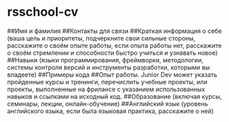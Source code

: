 # rsschool-cv
##Имя и фамилия
##Контакты для связи
##Краткая информация о себе (ваша цель и приоритеты, подчеркните свои сильные стороны, расскажите о своём опыте работы, если опыта работы нет, расскажите о своём стремлении и способности быстро учиться и узнавать новое)
##Навыки (языки программирования, фреймворки, методологии, системы контроля версий и инструменты разработки, которыми вы владеете)
##Примеры кода
##Опыт работы. Junior Dev может указать пройденные курсы и тренинги, перечислить учебные проекты, или проекты, выполненные на фрилансе с указанием использованных навыков и ссылками на исходный код.
##Образование (включая курсы, семинары, лекции, онлайн-обучение)
##Английский язык (уровень английского языка, если была языковая практика, расскажите о ней)
